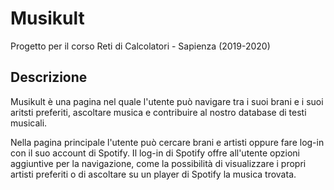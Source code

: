 # Musikult
Progetto per il corso Reti di Calcolatori - Sapienza (2019-2020)

## Descrizione
Musikult è una pagina nel quale l'utente può navigare tra i suoi brani e i suoi aritsti preferiti, ascoltare musica e contribuire al nostro database di testi musicali.

Nella pagina principale l'utente può cercare brani e artisti oppure fare log-in con il suo account di Spotify. Il log-in di Spotify offre all'utente opzioni aggiuntive per la navigazione, come la possibilità di visualizzare i propri artisti preferiti o di ascoltare su un player di Spotify la musica trovata.


